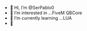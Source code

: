 - 👋 Hi, I’m @SerPablo0
- 👀 I’m interested in ...FiveM QBCore
- 🌱 I’m currently learning ...LUA
- 💞️


<!---
SerPablo0/SerPablo0 is a ✨ special ✨ repository because its `README.md` (this file) appears on your GitHub profile.
You can click the Preview link to take a look at your changes.
--->
